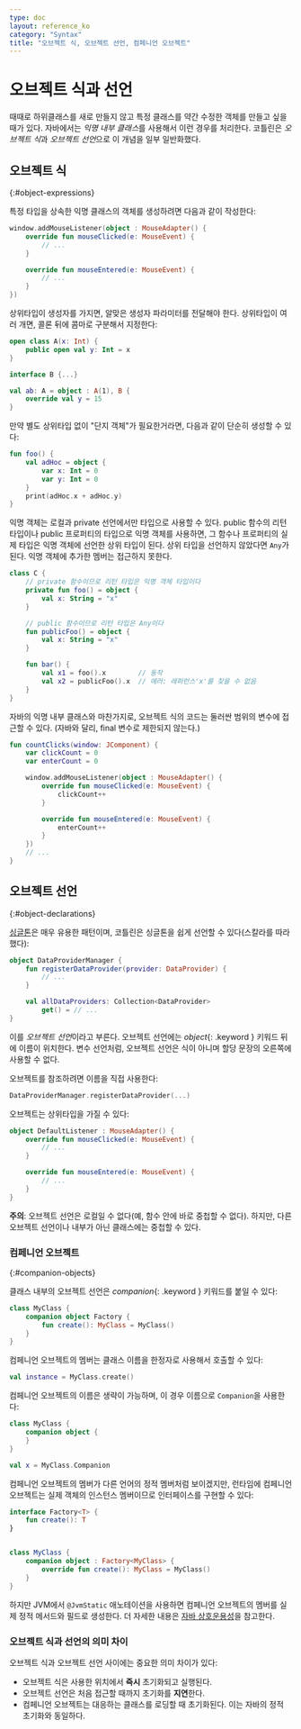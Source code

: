 ```yaml
---
type: doc
layout: reference_ko
category: "Syntax"
title: "오브젝트 식, 오브젝트 선언, 컴페니언 오브젝트"
---
```


# 오브젝트 식과 선언

때때로 하위클래스를 새로 만들지 않고 특정 클래스를 약간 수정한 객체를 만들고 싶을 때가 있다.
자바에서는 *익명 내부 클래스*를 사용해서 이런 경우를 처리한다.
코틀린은 *오브젝트 식*과 *오브젝트 선언*으로 이 개념을 일부 일반화했다.

## 오브젝트 식
{:#object-expressions}

특정 타입을 상속한 익명 클래스의 객체를 생성하려면 다음과 같이 작성한다: 

``` kotlin
window.addMouseListener(object : MouseAdapter() {
    override fun mouseClicked(e: MouseEvent) {
        // ...
    }

    override fun mouseEntered(e: MouseEvent) {
        // ...
    }
})
```

상위타입이 생성자를 가지면, 알맞은 생성자 파라미터를 전달해야 한다.
상위타입이 여러 개면, 콜론 뒤에 콤마로 구분해서 지정한다:


``` kotlin
open class A(x: Int) {
    public open val y: Int = x
}

interface B {...}

val ab: A = object : A(1), B {
    override val y = 15
}
```

만약 별도 상위타입 없이 "단지 객체"가 필요한거라면, 다음과 같이 단순히 생성할 수 있다:

``` kotlin
fun foo() {
    val adHoc = object {
        var x: Int = 0
        var y: Int = 0
    }
    print(adHoc.x + adHoc.y)
}
```

익명 객체는 로컬과 private 선언에서만 타입으로 사용할 수 있다.
public 함수의 리턴 타입이나 public 프로퍼티의 타입으로 익명 객체를 사용하면,
그 함수나 프로퍼티의 실제 타입은 익명 객체에 선언한 상위 타입이 된다.
상위 타입을 선언하지 않았다면 `Any`가 된다.
익명 객체에 추가한 멤버는 접근하지 못한다.

``` kotlin
class C {
    // private 함수이므로 리턴 타입은 익명 객체 타입이다  
    private fun foo() = object {
        val x: String = "x"
    }

    // public 함수이므로 리턴 타입은 Any이다 
    fun publicFoo() = object {
        val x: String = "x"
    }

    fun bar() {
        val x1 = foo().x        // 동작
        val x2 = publicFoo().x  // 에러: 레퍼런스'x'를 찾을 수 없음
    }
}
```

자바의 익명 내부 클래스와 마찬가지로, 오브젝트 식의 코드는 둘러싼 범위의 변수에 접근할 수 있다.
(자바와 달리, final 변수로 제한되지 않는다.)

``` kotlin
fun countClicks(window: JComponent) {
    var clickCount = 0
    var enterCount = 0

    window.addMouseListener(object : MouseAdapter() {
        override fun mouseClicked(e: MouseEvent) {
            clickCount++
        }

        override fun mouseEntered(e: MouseEvent) {
            enterCount++
        }
    })
    // ...
}
```

## 오브젝트 선언
{:#object-declarations}

[싱글톤](http://en.wikipedia.org/wiki/Singleton_pattern)은 매우 유용한 패턴이며,
코틀린은 싱글톤을 쉽게 선언할 수 있다(스칼라를 따라했다):

``` kotlin
object DataProviderManager {
    fun registerDataProvider(provider: DataProvider) {
        // ...
    }

    val allDataProviders: Collection<DataProvider>
        get() = // ...
}
```

이를 *오브젝트 선언*이라고 부른다. 오브젝트 선언에는 *object*{: .keyword } 키워드 뒤에 이름이 위치한다.
변수 선언처럼, 오브젝트 선언은 식이 아니며 할당 문장의 오른쪽에 사용할 수 없다.

오브젝트를 참조하려면 이름을 직접 사용한다:

``` kotlin
DataProviderManager.registerDataProvider(...)
```

오브젝트는 상위타입을 가질 수 있다:

``` kotlin
object DefaultListener : MouseAdapter() {
    override fun mouseClicked(e: MouseEvent) {
        // ...
    }

    override fun mouseEntered(e: MouseEvent) {
        // ...
    }
}
```

**주의**: 오브젝트 선언은 로컬일 수 없다(예, 함수 안에 바로 중첩할 수 없다).
하지만, 다른 오브젝트 선언이나 내부가 아닌 클래스에는 중첩할 수 있다.


### 컴페니언 오브젝트
{:#companion-objects}

클래스 내부의 오브젝트 선언은 *companion*{: .keyword } 키워드를 붙일 수 있다:

``` kotlin
class MyClass {
    companion object Factory {
        fun create(): MyClass = MyClass()
    }
}
```

컴페니언 오브젝트의 멤버는 클래스 이름을 한정자로 사용해서 호출할 수 있다:

``` kotlin
val instance = MyClass.create()
```

컴페니언 오브젝트의 이름은 생략이 가능하며, 이 경우 이름으로 `Companion`을 사용한다:

``` kotlin
class MyClass {
    companion object {
    }
}

val x = MyClass.Companion
```

컴페니언 오브젝트의 멤버가 다른 언어의 정적 멤버처럼 보이겠지만,
런타임에 컴페니언 오브젝트는 실제 객체의 인스턴스 멤버이므로 인터페이스를 구현할 수 있다:

``` kotlin
interface Factory<T> {
    fun create(): T
}


class MyClass {
    companion object : Factory<MyClass> {
        override fun create(): MyClass = MyClass()
    }
}
```

하지만 JVM에서 `@JvmStatic` 애노테이션을 사용하면 컴페니언 오브젝트의 멤버를 실제 정적 메서드와 필드로 생성한다.
더 자세한 내용은 [자바 상호운용성](java-to-kotlin-interop.html#static-fields)을 참고한다.


### 오브젝트 식과 선언의 의미 차이

오브젝트 식과 오브젝트 선언 사이에는 중요한 의미 차이가 있다:

* 오브젝트 식은 사용한 위치에서 **즉시** 초기화되고 실행된다.
* 오브젝트 선언은 처음 접근할 때까지 초기화를 **지연**한다. 
* 컴페니언 오브젝트는 대응하는 클래스를 로딩할 때 초기화된다. 이는 자바의 정적 초기화와 동일하다.
